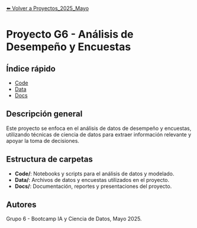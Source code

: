 [⬅️ Volver a Proyectos_2025_Mayo](/Proyectos_2025_Mayo)

# Proyecto G6 - Análisis de Desempeño y Encuestas

## Índice rápido
- [Code](/Proyectos_2025_Mayo/G6/Code)
- [Data](/Proyectos_2025_Mayo/G6/Data)
- [Docs](/Proyectos_2025_Mayo/G6/Docs)

## Descripción general
Este proyecto se enfoca en el análisis de datos de desempeño y encuestas, utilizando técnicas de ciencia de datos para extraer información relevante y apoyar la toma de decisiones.

## Estructura de carpetas
- **Code/**: Notebooks y scripts para el análisis de datos y modelado.
- **Data/**: Archivos de datos y encuestas utilizados en el proyecto.
- **Docs/**: Documentación, reportes y presentaciones del proyecto.

## Autores
Grupo 6 - Bootcamp IA y Ciencia de Datos, Mayo 2025. 